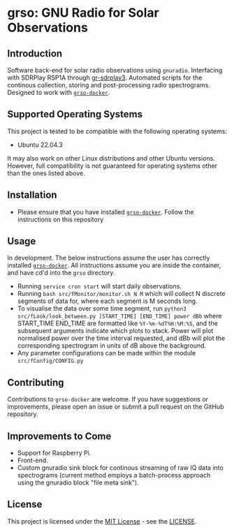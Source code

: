 # grso: GNU Radio for Solar Observations

## Introduction
Software back-end for solar radio observations using ```gnuradio```. Interfacing with SDRPlay RSP1A through [gr-sdrplay3](https://github.com/fventuri/gr-sdrplay3.git). Automated scripts for the continous collection, storing and post-processing radio spectrograms. Designed to work with [```grso-docker```](https://github.com/jcfitzpatrick12/grso-docker.git). 

## Supported Operating Systems

This project is tested to be compatible with the following operating systems:

- Ubuntu 22.04.3

It may also work on other Linux distributions and other Ubuntu versions. However, full compatibility is not guaranteed for operating systems other than the ones listed above.

## Installation
- Please ensure that you have installed [```grso-docker```](https://github.com/jcfitzpatrick12/grso-docker.git). Follow the instructions on this repository

## Usage
In development. The below instructions assume the user has correctly installed [```grso-docker```](https://github.com/jcfitzpatrick12/grso-docker.git). All instructions assume you are inside the container, and have cd'd into the ```grso``` directory.

- Running  ```service cron start``` will start daily observations.  
- Running ```bash src/fMonitor/monitor.sh N M``` which will collect N discrete segments of data for, where each segment is M seconds long.
- To visualise the data over some time segment, run ```python3 src/fLook/look_between.py [START_TIME] [END_TIME] power dBb``` where START_TIME END_TIME are formatted like ```%Y-%m-%dT%H:%M:%S```, and the subsequent arguments indicate which plots to stack. Power will plot normalised power over the time interval requested, and dBb will plot the corresponding spectrogram in units of dB above the background.
- Any parameter configurations can be made within the module ```src/fConfig/CONFIG.py```

## Contributing
Contributions to `grso-docker` are welcome. If you have suggestions or improvements, please open an issue or submit a pull request on the GitHub repository.

## Improvements to Come
- Support for Raspberry Pi.
- Front-end.
- Custom gnuradio sink block for continous streaming of raw IQ data into spectrograms (current method employs a batch-process approach using the gnuradio block "file meta sink").

## License
This project is licensed under the [MIT License](https://opensource.org/licenses/MIT) - see the [LICENSE](LICENSE).

